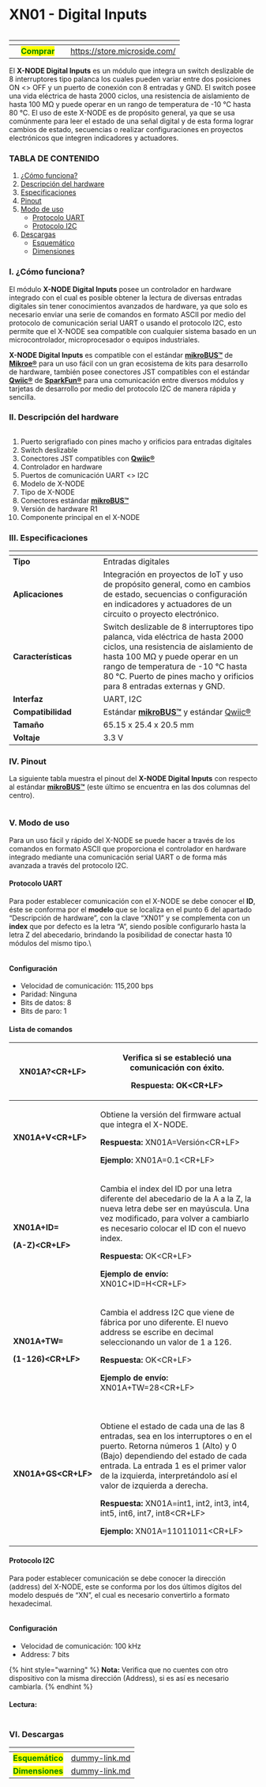 # XN01 - Digital Inputs

<figure><img src="https://docs.microside.com/~gitbook/image?url=https%3A%2F%2F177299348-files.gitbook.io%2F%7E%2Ffiles%2Fv0%2Fb%2Fgitbook-x-prod.appspot.com%2Fo%2Fspaces%252FbyV2zAlQAiqg46a3Lr8z%252Fuploads%252FjDwm5NLBEwtg8oNR56Kf%252FXN01%2520X-NODE%2520Entradas%2520digitales.webp%3Falt%3Dmedia%26token%3D173ff501-0925-4f0c-9512-dd15cd7e8579&#x26;width=400&#x26;dpr=2&#x26;quality=100&#x26;sign=ce13becb&#x26;sv=2" alt=""><figcaption></figcaption></figure>



<table data-card-size="large" data-view="cards"><thead><tr><th></th><th align="center"></th><th></th><th data-hidden data-card-target data-type="content-ref"></th></tr></thead><tbody><tr><td></td><td align="center"><mark style="color:green;"><strong>Comprar</strong></mark></td><td></td><td><a href="https://store.microside.com/">https://store.microside.com/</a></td></tr></tbody></table>

El **X-NODE Digital Inputs** es un módulo que integra un switch deslizable de 8 interruptores tipo palanca los cuales pueden variar entre dos posiciones ON <> OFF y un puerto de conexión con 8 entradas y GND. El switch posee una vida eléctrica de hasta 2000 ciclos, una resistencia de aislamiento de hasta 100 MΩ y puede operar en un rango de temperatura de -10 °C hasta 80 °C. El uso de este X-NODE es de propósito general, ya que se usa comúnmente para leer el estado de una señal digital y de esta forma lograr cambios de estado, secuencias o realizar configuraciones en proyectos electrónicos que integren indicadores y actuadores.

### TABLA DE CONTENIDO

1. [¿Cómo funciona?](xn01-digital-inputs.md#i.-como-funciona)
2. [Descripción del hardware](xn01-digital-inputs.md#ii.-descripcion-del-hardware)
3. [Especificaciones](xn01-digital-inputs.md#iii.-especificaciones)
4. [Pinout](xn01-digital-inputs.md#iv.-pinout)
5. [Modo de uso](xn01-digital-inputs.md#v.-modo-de-uso)
   * [Protocolo UART](xn01-digital-inputs.md#protocolo-uart)
   * [Protocolo I2C](xn01-digital-inputs.md#protocolo-i2c)
6. [Descargas](xn01-digital-inputs.md#vi.-descargas)
   * [Esquemático](../../../../dummy-link.md)
   * [Dimensiones](../../../../dummy-link.md)



### I. ¿Cómo funciona?

El módulo **X-NODE Digital Inputs** posee un controlador en hardware integrado con el cual es posible obtener la lectura de diversas entradas digitales sin tener conocimientos avanzados de hardware, ya que solo es necesario enviar una serie de comandos en formato ASCII por medio del protocolo de comunicación serial UART o usando el protocolo I2C, esto permite que el X-NODE sea compatible con cualquier sistema basado en un microcontrolador, microprocesador o equipos industriales.

**X-NODE Digital Inputs** es compatible con el estándar [**mikroBUS™**](https://www.mikroe.com/mikrobus) de [**Mikroe®**](https://www.mikroe.com/) para un uso fácil con un gran ecosistema de kits para desarrollo de hardware, también posee conectores JST compatibles con el estándar [**Qwiic®**](https://www.sparkfun.com/qwiic) de [**SparkFun®**](https://www.sparkfun.com/) para una comunicación entre diversos módulos y tarjetas de desarrollo por medio del protocolo I2C de manera rápida y sencilla.

### **II. Descripción del hardware**

<figure><img src="https://docs.microside.com/~gitbook/image?url=https%3A%2F%2F177299348-files.gitbook.io%2F%7E%2Ffiles%2Fv0%2Fb%2Fgitbook-x-prod.appspot.com%2Fo%2Fspaces%252FbyV2zAlQAiqg46a3Lr8z%252Fuploads%252FVkNZDxNxeky7yICpbkvJ%252FXN01%2520descripcion%2520de%2520hardware.jpg%3Falt%3Dmedia%26token%3Dc690358e-28c6-4160-ab00-e20016ce65cb&#x26;width=768&#x26;dpr=4&#x26;quality=100&#x26;sign=1459f20c&#x26;sv=2" alt=""><figcaption></figcaption></figure>

1. Puerto serigrafiado con pines macho y orificios para entradas digitales
2. Switch deslizable
3. Conectores JST compatibles con [**Qwiic®**](https://www.sparkfun.com/qwiic)
4. Controlador en hardware
5. Puertos de comunicación UART <> I2C
6. Modelo de X-NODE
7. Tipo de X-NODE
8. Conectores estándar [**mikroBUS™**](https://www.mikroe.com/mikrobus)
9. Versión de hardware R1
10. Componente principal en el X-NODE

### **III. Especificaciones**

<table data-header-hidden><thead><tr><th width="167"></th><th></th></tr></thead><tbody><tr><td><strong>Tipo</strong></td><td>Entradas digitales</td></tr><tr><td><strong>Aplicaciones</strong></td><td>Integración en proyectos de IoT y uso de propósito general, como en cambios de estado, secuencias o configuración en indicadores y actuadores de un circuito o proyecto electrónico.</td></tr><tr><td><strong>Características</strong></td><td>Switch deslizable de 8 interruptores tipo palanca, vida eléctrica de hasta 2000 ciclos, una resistencia de aislamiento de hasta 100 MΩ y puede operar en un rango de temperatura de -10 °C hasta 80 °C. Puerto de pines macho y orificios para 8 entradas externas y GND.</td></tr><tr><td><strong>Interfaz</strong></td><td>UART, I2C</td></tr><tr><td><strong>Compatibilidad</strong></td><td>Estándar <a href="https://www.mikroe.com/mikrobus"><strong>mikroBUS™</strong></a> y estándar <a href="https://www.sparkfun.com/qwiic">Qwiic®</a></td></tr><tr><td><strong>Tamaño</strong></td><td>65.15 x 25.4 x 20.5 mm</td></tr><tr><td><strong>Voltaje</strong></td><td>3.3 V</td></tr></tbody></table>

### **IV. Pinout**

La siguiente tabla muestra el pinout del **X-NODE Digital Inputs** con respecto al estándar [**mikroBUS™**](https://www.mikroe.com/mikrobus) (este último se encuentra en las dos columnas del centro).

<figure><img src="https://docs.microside.com/~gitbook/image?url=https%3A%2F%2F177299348-files.gitbook.io%2F%7E%2Ffiles%2Fv0%2Fb%2Fgitbook-x-prod.appspot.com%2Fo%2Fspaces%252FbyV2zAlQAiqg46a3Lr8z%252Fuploads%252F2FVExt0zz2AKEpXGoAfA%252Fimage.png%3Falt%3Dmedia%26token%3D0aad2f68-f4fa-4010-9d1b-1d51cd1075b8&#x26;width=768&#x26;dpr=4&#x26;quality=100&#x26;sign=6ee9d75d&#x26;sv=2" alt=""><figcaption></figcaption></figure>

### **V. Modo de uso**

Para un uso fácil y rápido del X-NODE se puede hacer a través de los comandos en formato ASCII que proporciona el controlador en hardware integrado mediante una comunicación serial UART o de forma más avanzada a través del protocolo I2C.

#### Protocolo UART <a href="#protocolo-uart" id="protocolo-uart"></a>

Para poder establecer comunicación con el X-NODE se debe conocer el **ID**, éste se conforma por el **modelo** que se localiza en el punto 6 del apartado “Descripción de hardware”, con la clave “XN01” y se complementa con un **index** que por defecto es la letra “A“, siendo posible configurarlo hasta la letra Z del abecedario, brindando la posibilidad de conectar hasta 10 módulos del mismo tipo.\


<figure><img src="https://docs.microside.com/~gitbook/image?url=https%3A%2F%2Fmicroside.com%2Fwp-content%2Fuploads%2F2022%2F03%2FX-NODE-XN01-MICROSIDE_01-576x240.jpg&#x26;width=400&#x26;dpr=2&#x26;quality=100&#x26;sign=a0e96747&#x26;sv=2" alt=""><figcaption></figcaption></figure>

#### **Configuración**

* Velocidad de comunicación: 115,200 bps
* Paridad: Ninguna
* Bits de datos: 8
* Bits de paro: 1

#### Lista de comandos

| **XN01A?\<CR+LF>**                                                           | <p>Verifica si se estableció una comunicación con éxito.</p><p><strong>Respuesta:</strong> OK&#x3C;CR+LF></p>                                                                                                                                                                                                                                                                                                                                        |
| ---------------------------------------------------------------------------- | ---------------------------------------------------------------------------------------------------------------------------------------------------------------------------------------------------------------------------------------------------------------------------------------------------------------------------------------------------------------------------------------------------------------------------------------------------- |
| **XN01A+V\<CR+LF>**                                                          | <p>Obtiene la versión del firmware actual que integra el X-NODE.</p><p><strong>Respuesta:</strong> XN01A=Versión&#x3C;CR+LF></p><p><strong>Ejemplo:</strong> XN01A=0.1&#x3C;CR+LF></p>                                                                                                                                                                                                                                                               |
| <p><strong>XN01A+ID=</strong></p><p><strong>(A-Z)&#x3C;CR+LF></strong></p>   | <p>Cambia el index del ID por una letra diferente del abecedario de la A a la Z, la nueva letra debe ser en mayúscula. Una vez modificado, para volver a cambiarlo es necesario colocar el ID con el nuevo index.</p><p><strong>Respuesta:</strong> OK&#x3C;CR+LF></p><p><strong>Ejemplo de envío:</strong> XN01C+ID=H&#x3C;CR+LF></p>                                                                                                               |
| <p><strong>XN01A+TW=</strong></p><p><strong>(1-126)&#x3C;CR+LF></strong></p> | <p>Cambia el address I2C que viene de fábrica por uno diferente. El nuevo address se escribe en decimal seleccionando un valor de 1 a 126.</p><p><strong>Respuesta:</strong> OK&#x3C;CR+LF></p><p><strong>Ejemplo de envío:</strong> XN01A+TW=28&#x3C;CR+LF></p>                                                                                                                                                                                     |
| **XN01A+GS\<CR+LF>**                                                         | <p><br>Obtiene el estado de cada una de las 8 entradas, sea en los interruptores o en el puerto. Retorna números 1 (Alto) y 0 (Bajo) dependiendo del estado de cada entrada. La entrada 1 es el primer valor de la izquierda, interpretándolo así el valor de izquierda a derecha.</p><p><strong>Respuesta:</strong> XN01A=int1, int2, int3, int4, int5, int6, int7, int8&#x3C;CR+LF></p><p><strong>Ejemplo:</strong> XN01A=11011011&#x3C;CR+LF></p> |

#### Protocolo I2C

Para poder establecer comunicación se debe conocer la dirección (address) del X-NODE, este se conforma por los dos últimos dígitos del modelo después de “XN”, el cual es necesario convertirlo a formato hexadecimal.

<figure><img src="https://docs.microside.com/~gitbook/image?url=https%3A%2F%2Fmicroside.com%2Fwp-content%2Fuploads%2F2022%2F03%2FX-NODE-XN01-MICROSIDE_02-638x251.jpg&#x26;width=400&#x26;dpr=2&#x26;quality=100&#x26;sign=1f539023&#x26;sv=2" alt=""><figcaption></figcaption></figure>

#### Configuración

* Velocidad de comunicación: 100 kHz
* Address: 7 bits

{% hint style="warning" %}
**Nota:** Verifica que no cuentes con otro dispositivo con la misma dirección (Address), si es así es necesario cambiarla.
{% endhint %}

#### **Lectura:**

<figure><img src="https://docs.microside.com/~gitbook/image?url=https%3A%2F%2F177299348-files.gitbook.io%2F%7E%2Ffiles%2Fv0%2Fb%2Fgitbook-x-prod.appspot.com%2Fo%2Fspaces%252FbyV2zAlQAiqg46a3Lr8z%252Fuploads%252FkTYOpPI0yqo3gHMq1BDs%252Fimage.png%3Falt%3Dmedia%26token%3D3e5e3ce8-cec5-4dcc-a210-7faddafa0ccc&#x26;width=400&#x26;dpr=2&#x26;quality=100&#x26;sign=f44a7d45&#x26;sv=2" alt=""><figcaption></figcaption></figure>

### **VI. Descargas**

<table data-card-size="large" data-view="cards"><thead><tr><th align="center"></th><th data-hidden data-card-target data-type="content-ref"></th></tr></thead><tbody><tr><td align="center"><mark style="color:green;"><strong>Esquemático</strong></mark></td><td><a href="../../../../dummy-link.md">dummy-link.md</a></td></tr><tr><td align="center"><mark style="color:green;"><strong>Dimensiones</strong></mark></td><td><a href="../../../../dummy-link.md">dummy-link.md</a></td></tr></tbody></table>

